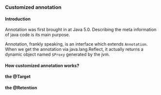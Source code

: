 ### Customized annotation

#### Introduction

Annotation was first brought in at Java 5.0. Describing the meta information of java code is its main purpose.

Annotation, frankly speaking, is an interface which extends `Annotation`. When we get the annotation via java.lang.Reflect, it actually returns a dynamic object named `$Proxy` generated by the jvm.

#### How customized annotation works?

#### the @Target

#### the @Retention





